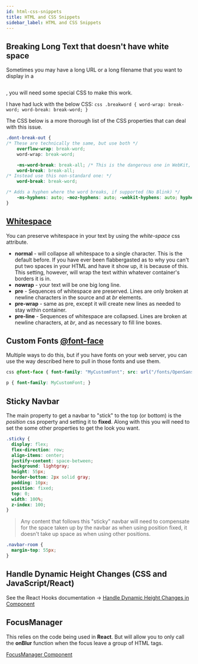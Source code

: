 ```yaml
---
id: html-css-snippets
title: HTML and CSS Snippets
sidebar_label: HTML and CSS Snippets
---
```




## Breaking Long Text that doesn't have white space

Sometimes you may have a long URL or a long filename that you want to display in a <pre><div></pre>, you will need some special CSS to make this work.

 I have had luck with the below CSS: `css .breakword { word-wrap: break-word; word-break: break-word; } `

The CSS below is a more thorough list of the CSS properties that can deal with this issue. 

```css
.dont-break-out { 
/* These are technically the same, but use both */ 
	overflow-wrap: break-word; 
	word-wrap: break-word;

	-ms-word-break: break-all; /* This is the dangerous one in WebKit, as it breaks things wherever */ 
	word-break: break-all; 
/* Instead use this non-standard one: */ 
	word-break: break-word;

/* Adds a hyphen where the word breaks, if supported (No Blink) */
	-ms-hyphens: auto; -moz-hyphens: auto; -webkit-hyphens: auto; hyphens: auto; 
} 
```



## [Whitespace](https://developer.mozilla.org/en-US/docs/Web/CSS/white-space)

You can preserve whitespace in your text by using the *white-space* css attribute.

- **normal** - will collapse all whitespace to a single character. This is the default before. If you have ever been flabbergasted as to why you can't put two spaces in your HTML and have it show up, it is because of this. This setting, however, will wrap the text within whatever container's borders it is in.
- **nowrap** - your text will be one big long line.
- **pre** - Sequences of whitespace are preserved. Lines are only broken at newline characters in the source and at *br* elements.
- **pre-wrap** - same as pre, except it will create new lines as needed to stay within container.
- **pre-line** - Sequences of whitespace are collapsed. Lines are broken at newline characters, at *br*, and as necessary to fill line boxes.

## Custom Fonts [@font-face](https://developer.mozilla.org/en-US/docs/Web/CSS/@font-face)

Multiple ways to do this, but if you have fonts on your web server, you can use the way described here to pull in those fonts and use them.

```css
css @font-face { font-family: "MyCustomFont"; src: url("/fonts/OpenSans-Regular-webfont.woff2") format("woff2"), url("/fonts/OpenSans-Regular-webfont.woff") format("woff"); }

p { font-family: MyCustomFont; } 
```

## Sticky Navbar

The main property to get a navbar to "stick" to the top (or bottom) is the *position* css property and setting it to **fixed**.  Along with this you will need to set the some other properties to get the look you want.

```css 
.sticky {
  display: flex;
  flex-direction: row;
  align-items: center;
  justify-content: space-between;
  background: lightgray;
  height: 55px;
  border-bottom: 2px solid gray;
  padding: 10px;
  position: fixed;
  top: 0;
  width: 100%;
  z-index: 100;
}
```

> Any content that follows this "sticky" navbar will need to compensate for the space taken up by the navbar as when using position fixed, it doesn't take up space as when using other positions.

```css
.navbar-room {
  margin-top: 55px;
}
```

## Handle Dynamic Height Changes (CSS and JavaScript/React)

See the React Hooks documentation -> [Handle Dynamic Height Changes in Component](../react/react-hooks#handle-dynamic-height-changes-in-component)

## FocusManager

This relies on the code being used in **React**.  But will allow you to only call the **onBlur** function when the focus leave a group of HTML tags.

[FocusManager Component](../react/react-components/#focusmanager)

